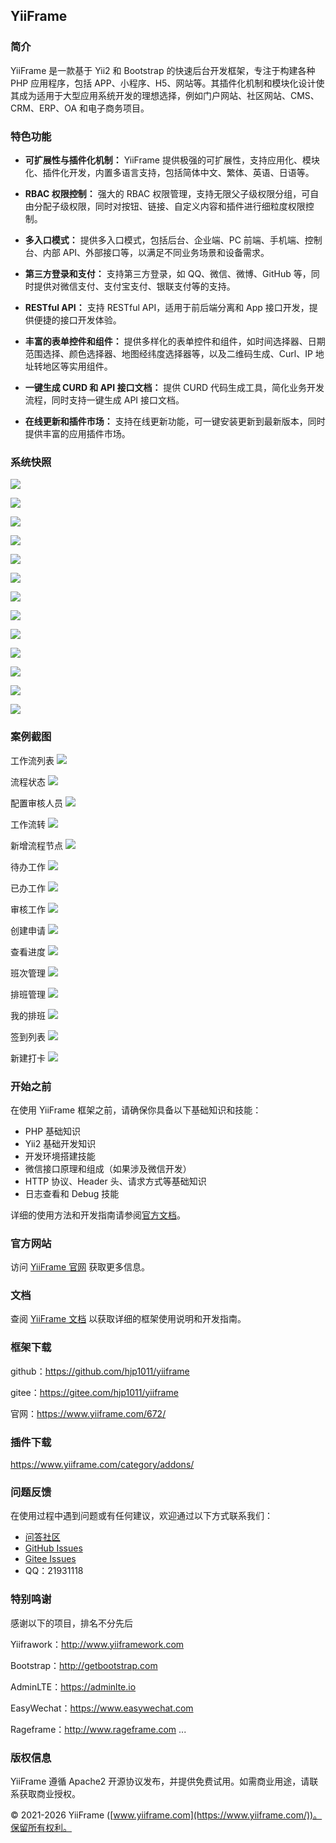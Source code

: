 ## YiiFrame

### 简介

YiiFrame 是一款基于 Yii2 和 Bootstrap 的快速后台开发框架，专注于构建各种 PHP 应用程序，包括 APP、小程序、H5、网站等。其插件化机制和模块化设计使其成为适用于大型应用系统开发的理想选择，例如门户网站、社区网站、CMS、CRM、ERP、OA 和电子商务项目。

### 特色功能

-   **可扩展性与插件化机制：** YiiFrame 提供极强的可扩展性，支持应用化、模块化、插件化开发，内置多语言支持，包括简体中文、繁体、英语、日语等。
    
-   **RBAC 权限控制：** 强大的 RBAC 权限管理，支持无限父子级权限分组，可自由分配子级权限，同时对按钮、链接、自定义内容和插件进行细粒度权限控制。
    
-   **多入口模式：** 提供多入口模式，包括后台、企业端、PC 前端、手机端、控制台、内部 API、外部接口等，以满足不同业务场景和设备需求。
    
-   **第三方登录和支付：** 支持第三方登录，如 QQ、微信、微博、GitHub 等，同时提供对微信支付、支付宝支付、银联支付等的支持。
    
-   **RESTful API：** 支持 RESTful API，适用于前后端分离和 App 接口开发，提供便捷的接口开发体验。
    
-   **丰富的表单控件和组件：** 提供多样化的表单控件和组件，如时间选择器、日期范围选择、颜色选择器、地图经纬度选择器等，以及二维码生成、Curl、IP 地址转地区等实用组件。
    
-   **一键生成 CURD 和 API 接口文档：** 提供 CURD 代码生成工具，简化业务开发流程，同时支持一键生成 API 接口文档。
    
-   **在线更新和插件市场：** 支持在线更新功能，可一键安装更新到最新版本，同时提供丰富的应用插件市场。


### 系统快照

![](https://wephp-lskypro.oss-cn-shenzhen.aliyuncs.com/notes/202402172234475.png)

![](https://wephp-lskypro.oss-cn-shenzhen.aliyuncs.com/notes/202402172255490.png)

![](https://wephp-lskypro.oss-cn-shenzhen.aliyuncs.com/notes/202402172257429.png)

![](https://wephp-lskypro.oss-cn-shenzhen.aliyuncs.com/notes/202402172257236.png)

![](https://wephp-lskypro.oss-cn-shenzhen.aliyuncs.com/notes/202402172259120.png)

![](https://wephp-lskypro.oss-cn-shenzhen.aliyuncs.com/notes/202402172259403.png)

![](https://wephp-lskypro.oss-cn-shenzhen.aliyuncs.com/notes/202402172303741.png)

![](https://wephp-lskypro.oss-cn-shenzhen.aliyuncs.com/notes/202402172303350.png)

![](https://wephp-lskypro.oss-cn-shenzhen.aliyuncs.com/notes/202402181122594.png)

![](https://wephp-lskypro.oss-cn-shenzhen.aliyuncs.com/notes/202402172304700.png)

![](https://wephp-lskypro.oss-cn-shenzhen.aliyuncs.com/notes/202402172304147.png)

![](https://wephp-lskypro.oss-cn-shenzhen.aliyuncs.com/notes/202402172305326.png)

![](https://wephp-lskypro.oss-cn-shenzhen.aliyuncs.com/notes/202402172308194.png)

### 案例截图

工作流列表
![](https://wephp-lskypro.oss-cn-shenzhen.aliyuncs.com/notes/202402181207185.png)

流程状态
![](https://wephp-lskypro.oss-cn-shenzhen.aliyuncs.com/notes/202402181207620.png)

配置审核人员
![](https://wephp-lskypro.oss-cn-shenzhen.aliyuncs.com/notes/202402181208324.png)

工作流转
![](https://wephp-lskypro.oss-cn-shenzhen.aliyuncs.com/notes/202402181209685.png)

新增流程节点
![](https://wephp-lskypro.oss-cn-shenzhen.aliyuncs.com/notes/202402181210444.png)

待办工作
![](https://wephp-lskypro.oss-cn-shenzhen.aliyuncs.com/notes/202402181210838.png)

已办工作
![](https://wephp-lskypro.oss-cn-shenzhen.aliyuncs.com/notes/202402181210617.png)

审核工作
![](https://wephp-lskypro.oss-cn-shenzhen.aliyuncs.com/notes/202402181210531.png)

创建申请
![](https://wephp-lskypro.oss-cn-shenzhen.aliyuncs.com/notes/202402181211856.png)

查看进度
![](https://wephp-lskypro.oss-cn-shenzhen.aliyuncs.com/notes/202402181211336.png)

班次管理
![](https://wephp-lskypro.oss-cn-shenzhen.aliyuncs.com/notes/202402181212795.png)

排班管理
![](https://wephp-lskypro.oss-cn-shenzhen.aliyuncs.com/notes/202402181212041.png)

我的排班
![](https://wephp-lskypro.oss-cn-shenzhen.aliyuncs.com/notes/202402181212048.png)

签到列表
![](https://wephp-lskypro.oss-cn-shenzhen.aliyuncs.com/notes/202402181212558.png)

新建打卡
![](https://wephp-lskypro.oss-cn-shenzhen.aliyuncs.com/notes/202402181213475.png)


### 开始之前

在使用 YiiFrame 框架之前，请确保你具备以下基础知识和技能：

-   PHP 基础知识
-   Yii2 基础开发知识
-   开发环境搭建技能
-   微信接口原理和组成（如果涉及微信开发）
-   HTTP 协议、Header 头、请求方式等基础知识
-   日志查看和 Debug 技能

详细的使用方法和开发指南请参阅[官方文档](http://doc.yiiframe.com/)。

### 官方网站

访问 [YiiFrame 官网](https://www.yiiframe.com/) 获取更多信息。

### 文档

查阅 [YiiFrame 文档](http://doc.yiiframe.com/) 以获取详细的框架使用说明和开发指南。

### 框架下载

github：https://github.com/hjp1011/yiiframe

gitee：https://gitee.com/hjp1011/yiiframe

官网：https://www.yiiframe.com/672/

### 插件下载

https://www.yiiframe.com/category/addons/

### 问题反馈

在使用过程中遇到问题或有任何建议，欢迎通过以下方式联系我们：

-   [问答社区](https://www.yiiframe.com/question/)
-   [GitHub Issues](https://github.com/hjp1011/yiiframe/issues)
-   [Gitee Issues](https://gitee.com/hjp1011/yiiframe/issues)
-   QQ：21931118

### 特别鸣谢

感谢以下的项目，排名不分先后

Yiifrawork：http://www.yiiframework.com

Bootstrap：http://getbootstrap.com

AdminLTE：https://adminlte.io

EasyWechat：https://www.easywechat.com

Rageframe：http://www.rageframe.com
...

### 版权信息

YiiFrame 遵循 Apache2 开源协议发布，并提供免费试用。如需商业用途，请联系获取商业授权。

© 2021-2026 YiiFrame ([www.yiiframe.com](https://www.yiiframe.com/))。保留所有权利。
